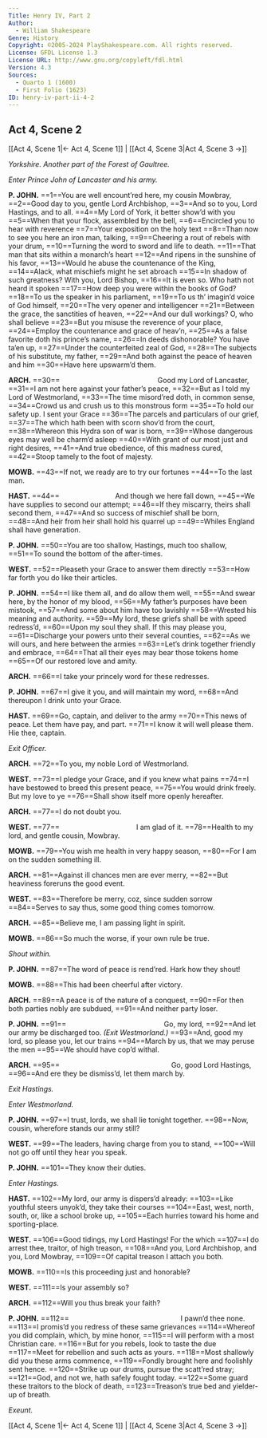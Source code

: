 ```yaml
---
Title: Henry IV, Part 2
Author: 
  - William Shakespeare
Genre: History
Copyright: ©2005-2024 PlayShakespeare.com. All rights reserved.
License: GFDL License 1.3
License URL: http://www.gnu.org/copyleft/fdl.html
Version: 4.3
Sources:
  - Quarto 1 (1600)
  - First Folio (1623)
ID: henry-iv-part-ii-4-2
---
```


## Act 4, Scene 2
[[Act 4, Scene 1|← Act 4, Scene 1]] | [[Act 4, Scene 3|Act 4, Scene 3 →]]

*Yorkshire. Another part of the Forest of Gaultree.*

*Enter Prince John of Lancaster and his army.*

**P. JOHN.**
==1==You are well encount’red here, my cousin Mowbray,
==2==Good day to you, gentle Lord Archbishop,
==3==And so to you, Lord Hastings, and to all.
==4==My Lord of York, it better show’d with you
==5==When that your flock, assembled by the bell,
==6==Encircled you to hear with reverence
==7==Your exposition on the holy text
==8==Than now to see you here an iron man, talking,
==9==Cheering a rout of rebels with your drum,
==10==Turning the word to sword and life to death.
==11==That man that sits within a monarch’s heart
==12==And ripens in the sunshine of his favor,
==13==Would he abuse the countenance of the King,
==14==Alack, what mischiefs might he set abroach
==15==In shadow of such greatness? With you, Lord Bishop,
==16==It is even so. Who hath not heard it spoken
==17==How deep you were within the books of God?
==18==To us the speaker in his parliament,
==19==To us th’ imagin’d voice of God himself,
==20==The very opener and intelligencer
==21==Between the grace, the sanctities of heaven,
==22==And our dull workings? O, who shall believe
==23==But you misuse the reverence of your place,
==24==Employ the countenance and grace of heav’n,
==25==As a false favorite doth his prince’s name,
==26==In deeds dishonorable? You have ta’en up,
==27==Under the counterfeited zeal of God,
==28==The subjects of his substitute, my father,
==29==And both against the peace of heaven and him
==30==Have here upswarm’d them.

**ARCH.**
==30==              Good my Lord of Lancaster,
==31==I am not here against your father’s peace,
==32==But as I told my Lord of Westmorland,
==33==The time misord’red doth, in common sense,
==34==Crowd us and crush us to this monstrous form
==35==To hold our safety up. I sent your Grace
==36==The parcels and particulars of our grief,
==37==The which hath been with scorn shov’d from the court,
==38==Whereon this Hydra son of war is born,
==39==Whose dangerous eyes may well be charm’d asleep
==40==With grant of our most just and right desires,
==41==And true obedience, of this madness cured,
==42==Stoop tamely to the foot of majesty.

**MOWB.**
==43==If not, we ready are to try our fortunes
==44==To the last man.

**HAST.**
==44==        And though we here fall down,
==45==We have supplies to second our attempt;
==46==If they miscarry, theirs shall second them,
==47==And so success of mischief shall be born,
==48==And heir from heir shall hold his quarrel up
==49==Whiles England shall have generation.

**P. JOHN.**
==50==You are too shallow, Hastings, much too shallow,
==51==To sound the bottom of the after-times.

**WEST.**
==52==Pleaseth your Grace to answer them directly
==53==How far forth you do like their articles.

**P. JOHN.**
==54==I like them all, and do allow them well,
==55==And swear here, by the honor of my blood,
==56==My father’s purposes have been mistook,
==57==And some about him have too lavishly
==58==Wrested his meaning and authority.
==59==My lord, these griefs shall be with speed redress’d,
==60==Upon my soul they shall. If this may please you,
==61==Discharge your powers unto their several counties,
==62==As we will ours, and here between the armies
==63==Let’s drink together friendly and embrace,
==64==That all their eyes may bear those tokens home
==65==Of our restored love and amity.

**ARCH.**
==66==I take your princely word for these redresses.

**P. JOHN.**
==67==I give it you, and will maintain my word,
==68==And thereupon I drink unto your Grace.

**HAST.**
==69==Go, captain, and deliver to the army
==70==This news of peace. Let them have pay, and part.
==71==I know it will well please them. Hie thee, captain.

*Exit Officer.*

**ARCH.**
==72==To you, my noble Lord of Westmorland.

**WEST.**
==73==I pledge your Grace, and if you knew what pains
==74==I have bestowed to breed this present peace,
==75==You would drink freely. But my love to ye
==76==Shall show itself more openly hereafter.

**ARCH.**
==77==I do not doubt you.

**WEST.**
==77==           I am glad of it.
==78==Health to my lord, and gentle cousin, Mowbray.

**MOWB.**
==79==You wish me health in very happy season,
==80==For I am on the sudden something ill.

**ARCH.**
==81==Against ill chances men are ever merry,
==82==But heaviness foreruns the good event.

**WEST.**
==83==Therefore be merry, coz, since sudden sorrow
==84==Serves to say thus, some good thing comes tomorrow.

**ARCH.**
==85==Believe me, I am passing light in spirit.

**MOWB.**
==86==So much the worse, if your own rule be true.

*Shout within.*

**P. JOHN.**
==87==The word of peace is rend’red. Hark how they shout!

**MOWB.**
==88==This had been cheerful after victory.

**ARCH.**
==89==A peace is of the nature of a conquest,
==90==For then both parties nobly are subdued,
==91==And neither party loser.

**P. JOHN.**
==91==              Go, my lord,
==92==And let our army be discharged too.
*(Exit Westmorland.)*
==93==And, good my lord, so please you, let our trains
==94==March by us, that we may peruse the men
==95==We should have cop’d withal.

**ARCH.**
==95==                Go, good Lord Hastings,
==96==And ere they be dismiss’d, let them march by.

*Exit Hastings.*

*Enter Westmorland.*

**P. JOHN.**
==97==I trust, lords, we shall lie tonight together.
==98==Now, cousin, wherefore stands our army still?

**WEST.**
==99==The leaders, having charge from you to stand,
==100==Will not go off until they hear you speak.

**P. JOHN.**
==101==They know their duties.

*Enter Hastings.*

**HAST.**
==102==My lord, our army is dispers’d already:
==103==Like youthful steers unyok’d, they take their courses
==104==East, west, north, south, or, like a school broke up,
==105==Each hurries toward his home and sporting-place.

**WEST.**
==106==Good tidings, my Lord Hastings! For the which
==107==I do arrest thee, traitor, of high treason,
==108==And you, Lord Archbishop, and you, Lord Mowbray,
==109==Of capital treason I attach you both.

**MOWB.**
==110==Is this proceeding just and honorable?

**WEST.**
==111==Is your assembly so?

**ARCH.**
==112==Will you thus break your faith?

**P. JOHN.**
==112==                I pawn’d thee none.
==113==I promis’d you redress of these same grievances
==114==Whereof you did complain, which, by mine honor,
==115==I will perform with a most Christian care.
==116==But for you rebels, look to taste the due
==117==Meet for rebellion and such acts as yours.
==118==Most shallowly did you these arms commence,
==119==Fondly brought here and foolishly sent hence.
==120==Strike up our drums, pursue the scatt’red stray;
==121==God, and not we, hath safely fought today.
==122==Some guard these traitors to the block of death,
==123==Treason’s true bed and yielder-up of breath.

*Exeunt.*

[[Act 4, Scene 1|← Act 4, Scene 1]] | [[Act 4, Scene 3|Act 4, Scene 3 →]]
